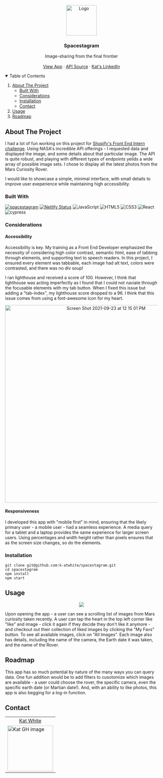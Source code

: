 <!-- PROJECT LOGO -->
<br />
<p align="center">
    <img src="https://user-images.githubusercontent.com/49215782/133957842-2cb1b349-8a80-46c1-b7a8-6caab7d90d55.png" alt="Logo" width="100" height="100">
  </a>

  <h3 align="center">Spacestagram</h3>

  <p align="center">
    Image-sharing from the final frontier
    <br />
    <br />
    <a href="https://spacestagram-kw.netlify.app/">View App</a>
    ·
    <a href="https://github.com/chrisccerami/mars-photo-api">API Source</a>
    ·
    <a href="https://www.linkedin.com/in/ka-white/">Kat's LinkedIn</a>
  </p>
</p>

<!-- TABLE OF CONTENTS -->
<details open="open">
  <summary>Table of Contents</summary>
  <ol>
    <li>
      <a href="#about-the-project">About The Project</a>
      <ul>
        <li><a href="#built-with">Built With</a></li>
        <li><a href="#considerations">Considerations</a></li>
        <li><a href="#installation">Installation</a></li>
        <li><a href="#contact">Contact</a></li>
      </ul>
    </li>
    </li>
    <li><a href="#usage">Usage</a></li>
    <li><a href="#roadmap">Roadmap</a></li>
  </ol>
</details>

<!-- ABOUT THE PROJECT -->

## About The Project

I had a lot of fun working on this project for [Shopify's Front End Intern challenge](https://docs.google.com/document/d/1QlC6htA5SXEl3YruAOkJWj2-0W3w-n0UOzGuJ1EcktQ/edit). Using NASA's incredible API offerings - I requested data and displayed the image, and some details about that particular image. The API is quite robust, and playing with different types of endpoints yeilds a wide array of possible image sets. I chose to display all the latest photos from the Mars Curiosity Rover.

I would like to showcase a simple, minimal interface, with small details to improve user exeperience while maintaining high accessibility.

### Built With

[![spacestagram](https://circleci.com/gh/k-atwhite/spacestagram.svg?style=svg)](https://app.circleci.com/pipelines/github/k-atwhite/spacestagram)
[![Netlify Status](https://api.netlify.com/api/v1/badges/3cde6c01-55e0-43df-bb9c-71fec55391f9/deploy-status)](https://app.netlify.com/sites/spacestagram-kw/deploys)
![JavaScript](https://img.shields.io/badge/javascript-%23323330.svg?style=for-the-badge&logo=javascript&logoColor=%23F7DF1E)
![HTML5](https://img.shields.io/badge/html5-%23E34F26.svg?style=for-the-badge&logo=html5&logoColor=white)
![CSS3](https://img.shields.io/badge/css3-%231572B6.svg?style=for-the-badge&logo=css3&logoColor=white)
![React](https://img.shields.io/badge/react-%2320232a.svg?style=for-the-badge&logo=react&logoColor=%2361DAFB)
![cypress](https://img.shields.io/badge/-cypress-%23E5E5E5?style=for-the-badge&logo=cypress&logoColor=058a5e)

### Considerations

#### Accessibility

Accessibility is key. My training as a Front End Developer emphasized the necessity of considering high color contrast, semantic html, ease of tabbing through elements, and supporting text to speech readers. In this project, I ensured every element was tabbable, each image had alt text, colors were contrasted, and there was no div soup!

I ran lighthouse and received a score of 100. However, I think that lighthouse was acting imperfectly as I found that I could not naviate through the focusable elements with my tab button. When I fixed this issue but adding a "tab-index", my lighthouse score dropped to a 96. I think that this issue comes from using a font-awesome icon for my heart.

<p align="center"><img width="650" alt="Screen Shot 2021-09-23 at 12 15 01 PM" src="https://user-images.githubusercontent.com/49215782/134561869-ae879b14-40ae-4d4e-b48f-25c9ef748dad.png"></p>


#### Responsiveness

I developed this app with "mobile first" in mind, ensuring that the likely primary user - a mobile user - had a seamless experience. A media query for a tablet and a laptop provides the same experience for larger screen users. Using percentages and width height rather than pixels ensures that as the screen size changes, so do the elements.

### Installation

```
git clone git@github.com:k-atwhite/spacestagram.git
cd spacestagram
npm install
npm start
```

## Usage

<p align="center"><img src=https://media.giphy.com/media/yJJPleogN0lLOIRBiD/giphy.gif?cid=790b761149f6c8f73d64143a1004072ebcd9cbfe8e99f0df&rid=giphy.gif&ct=g ></p>

Upon opening the app - a user can see a scrolling list of images from Mars curiosity taken recently. A user can tap the heart in the top left corner like "like" and image - click it again if they decide they don't like it anymore - and checkout out their collection of liked images by clicking the "My Favs" button. To see all available images, click on "All Images". Each image also has details, including the name of the camera, the Earth date it was taken, and the name of the Rover.

## Roadmap

This app has so much potential by nature of the many ways you can query data. One fun addition would be to add filters to cusotomize which images are available - a user could choose the rover, the specific camera, even the specific earth date (or Martian date!). And, with an ability to like photos, this app is also begging for a log-in function.

## Contact

<table>
  <tr>
    <td align="center"> <a href="https://github.com/k-atwhite">Kat White</td>
  </tr>
    <td><img src="https://avatars.githubusercontent.com/u/49215782?v=4" alt="Kat GH image" width="150" height="auto" /></td>
</table>
